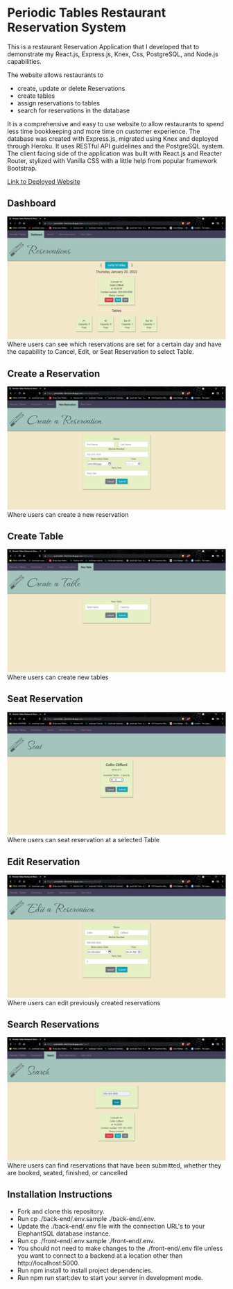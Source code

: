 # Periodic Tables Restaurant Reservation System

This is a restaurant Reservation Application that I developed that to demonstrate my React.js, Express.js, Knex, Css, PostgreSQL, and Node.js capabilities.

The website allows restaurants to
- create, update or delete Reservations
- create tables
- assign reservations to tables
- search for reservations in the database

It is a comprehensive and easy to use website to allow restaurants to spend less time bookkeeping and more time on customer experience.
The database was created with Express.js, migrated using Knex and deployed through Heroku.  It uses RESTful API guidelines and the PostgreSQL system.  
The client facing side of the application was built with React.js and Reacter Router, stylized with Vanilla CSS with a little help from popular framework Bootstrap.

[Link to Deployed Website](https://periotable-client.herokuapp.com/)

## Dashboard
![Dashboard](./SS/dashboard.png)
Where users can see which reservations are set for a certain day and have the capability to Cancel, Edit, or Seat Reservation to select Table.

## Create a Reservation
![Create Reservation](./SS/createreservation.png)
Where users can create a new reservation

## Create Table
![Create Table](./SS/createtables.png)
Where users can create new tables

## Seat Reservation
![Seat Reservation](./SS/seatreservation.png)
Where users can seat reservation at a selected Table

## Edit Reservation
![Edit Reservation](./SS/editreservation.png)
Where users can edit previously created reservations

## Search Reservations
![Search Reservation](./SS/searchreservation.png)
Where users can find reservations that have been submitted, whether they are booked, seated, finished, or cancelled

## Installation Instructions
- Fork and clone this repository.
- Run cp ./back-end/.env.sample ./back-end/.env.
- Update the ./back-end/.env file with the connection URL's to your ElephantSQL database instance.
- Run cp ./front-end/.env.sample ./front-end/.env.
- You should not need to make changes to the ./front-end/.env file unless you want to connect to a backend at a location other than http://localhost:5000.
- Run npm install to install project dependencies.
- Run npm run start:dev to start your server in development mode.
